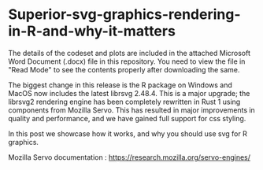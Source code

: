 # Superior-svg-graphics-rendering-in-R-and-why-it-matters

The details of the codeset and plots are included in the attached Microsoft Word Document (.docx) file in this repository. 
You need to view the file in "Read Mode" to see the contents properly after downloading the same.

The biggest change in this release is the R package on Windows and MacOS now includes the latest librsvg 2.48.4. This is a major upgrade; the librsvg2 rendering engine has been completely rewritten in Rust 1 using components from Mozilla Servo. This has resulted in major improvements in quality and performance, and we have gained full support for css styling.

In this post we showcase how it works, and why you should use svg for R graphics.

Mozilla Servo documentation : https://research.mozilla.org/servo-engines/
